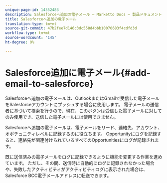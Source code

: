 ```yaml
---
unique-page-id: 14352483
description: Salesforceへ追加の電子メール — Marketto Docs — 製品ドキュメント
title: Salesforceへ追加の電子メール
translation-type: tm+mt
source-git-commit: 47b2fee7d146c3dc558d4bbb10070683f4cdfd3d
workflow-type: tm+mt
source-wordcount: '145'
ht-degree: 0%

---
```



# Salesforce追加に電子メール{#add-email-to-salesforce}

Salesforceへ追加の電子メールは、OutlookまたはGmailで受信した電子メールをSalesforceアカウントにプッシュする場合に使用します。 電子メールの送信者に基づいて検索を行うので、現在、このボタンは受信した電子メールに対してのみ使用でき、送信した電子メールには使用できません。

Salesforceへ追加の電子メールは、電子メールをリード、連絡先、アカウント、オポチュニティレベルに記録するのに役立ちます。 Opportunityにログを記録すると、連絡先が関連付けられているすべてのOpportunitiesにログが記録されます。

既に送信済みの電子メールをログに記録できるように機能を変更する作業を進めています。 ただし、その間、送信時に自動的にログに記録されなかった場合や、失敗したアクティビティがアクティビティログに表示された場合は、Salesforce BCC電子メールアドレスに転送できます。
